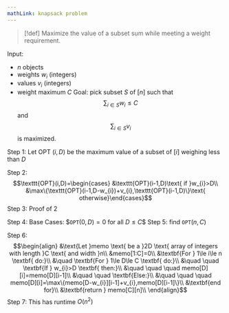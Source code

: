 ```yaml
---
mathLink: knapsack problem
---
```

>[!def]
Maximize the value of a subset sum while meeting a weight requirement.

Input:
- $n$ objects
- weights $w_{i}$ (integers)
- values $v_{i}$ (integers)
- weight maximum $C$
Goal: pick subset $S$ of $[n]$ such that $$\sum_{i\in S}w_{i}\le C$$and $$\sum_{i\in S}v_{i}$$is maximized.

Step 1: Let $\text{OPT }(i,D)$ be the maximum value of a subset of $[i]$ weighing less than $D$

Step 2: $$\texttt{OPT}(i,D)=\begin{cases} 
&\texttt{OPT}(i-1,D)\text{ if }w_{i}>D\\
&\max\{\texttt{OPT}(i-1,D-w_{i})+v_{i},\texttt{OPT}(i-1,D)\}\text{ otherwise}\end{cases}$$
Step 3: Proof of 2

Step 4: Base Cases:
$$\texttt{OPT}(0,D)=0$ for all $D\le C$$
Step 5: find $\texttt{OPT}(n,C)$

Step 6: $$\begin{align}
&\text{Let }memo \text{ be a }2D \text{ array of integers with length }C \text{ and width }n\\
&memo[1:C]=0\\
&\textbf{For } 1\le i\le n \textbf{ do:}\\
&\quad \textbf{For } 1\le D\le C \textbf{ do:}\\
&\quad \quad \textbf{If } w_{i}>D \textbf{ then:}\\
&\quad \quad \quad memo[D][i]=memo[D][i-1]\\
&\quad \quad \textbf{Else:}\\
&\quad \quad \quad memo[D][i]=\max\{memo[D-w_{i}][i-1]+v_{i},memo[D][i-1]\}\\
&\textbf{end for}\\
&\textbf{return } memo[C][n]\\
\end{align}$$
Step 7:
This has runtime $O(n^{2})$
